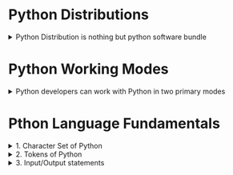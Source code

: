 # Python Distributions
<details>
      <summary>Python Distribution is nothing but python software bundle</summary>

  1. python software
    
  2. Application Specific Libraries

  3. Editors
</details>

# Python Working Modes
<details>
      <summary>Python developers can work with Python in two primary modes</summary>

- Interactive Mode

- Scripting/Programming Mode
</details>
</details>

# Pthon Language Fundamentals
<details>
                 <summary>1. Character Set of Python</summary>
Character set defines encoding and decoding standards

- ASCII

- UNICODE
      
</details>
<details>
<summary>2. Tokens of Python</summary>
</details>
<details>
      <summary>3. Input/Output statements</summary>
</details>


